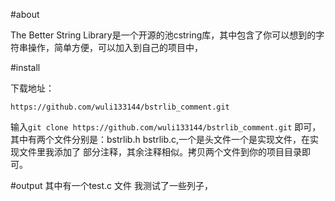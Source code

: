 
#about 

The Better String Library是一个开源的池cstring库，其中包含了你可以想到的字符串操作，简单方便，可以加入到自己的项目中，

#install

下载地址：
```
https://github.com/wuli133144/bstrlib_comment.git
```

输入```git clone https://github.com/wuli133144/bstrlib_comment.git```
即可，其中有两个文件分别是：bstrlib.h bstrlib.c,一个是头文件一个是实现文件，在实现文件里我添加了
部分注释，其余注释相似。拷贝两个文件到你的项目目录即可。

#output
其中有一个test.c 文件 我测试了一些列子，


